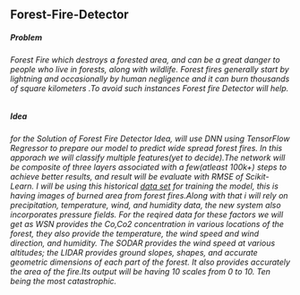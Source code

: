 ## Forest-Fire-Detector

##### Problem
###### Forest Fire which destroys a forested area, and can be a great danger to people who live in forests, along with wildlife. Forest fires generally start by lightning and occasionally by human negligence and it can burn thousands of square kilometers .To avoid such instances Forest fire Detector will help.


##### Idea

###### for the Solution of Forest Fire Detector Idea, will use DNN using TensorFlow Regressor to prepare our model to predict wide spread forest fires. In this apporach we will classify multiple features(yet to decide).The network will be composite of three layers associated with a few(atleast 100k+) steps to achieve better results, and result will be evaluate with RMSE of Scikit-Learn. I will be using this historical [*data set*](https://archive.ics.uci.edu/ml/datasets/Forest+Fires) for training the model, this is having images of burned area from forest fires.Along with that i will rely on precipitation, temperature, wind, and humidity data, the new system also incorporates pressure fields. For the reqired data for these factors we will get as WSN provides the Co,Co2 concentration in various locations of the forest, they also provide the temperature, the wind speed and wind direction, and humidity. The SODAR provides the wind speed at various altitudes; the LIDAR provides ground slopes, shapes, and accurate geometric dimensions of each part of the forest. It also provides accurately the area of the fire.Its output will be having 10 scales from 0 to 10. Ten being the most catastrophic. 






